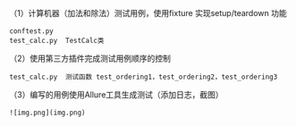 （1）计算机器（加法和除法）测试用例，使用fixture 实现setup/teardown 功能
    
    conftest.py
    test_calc.py  TestCalc类

（2）使用第三方插件完成测试用例顺序的控制
    
    test_calc.py  测试函数 test_ordering1，test_ordering2，test_ordering3

（3）编写的用例使用Allure工具生成测试（添加日志，截图）

    ![img.png](img.png)



